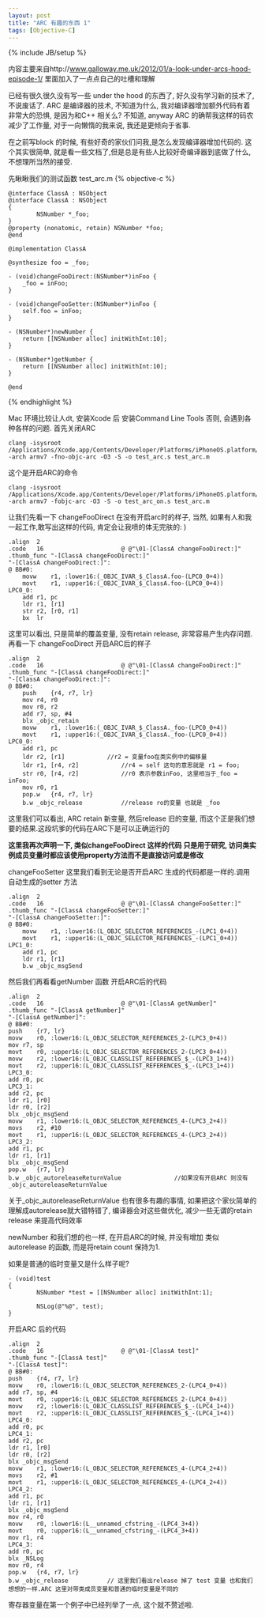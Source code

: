 ```yaml
---
layout: post
title: "ARC 有趣的东西 1"
tags: [Objective-C]
---
```

{% include JB/setup %}

内容主要来自http://www.galloway.me.uk/2012/01/a-look-under-arcs-hood-episode-1/ 里面加入了一点点自己的吐槽和理解

已经有很久很久没有写一些 under the hood 的东西了, 好久没有学习新的技术了, 不说废话了. 
ARC 是编译器的技术, 不知道为什么, 我对编译器增加额外代码有着非常大的恐惧, 是因为和C++ 相关么? 不知道, anyway ARC 的确帮我这样的码农减少了工作量, 对于一向懒惰的我来说, 我还是更倾向于省事.

在之前写block 的时候, 有些好奇的家伙们问我,是怎么发现编译器增加代码的. 这个其实很简单, 就是看一些文档了,但是总是有些人比较好奇编译器到底做了什么,不想理所当然的接受.

先瞅瞅我们的测试函数 test_arc.m
{% objective-c %}

	@interface ClassA : NSObject
	@interface ClassA : NSObject
	{
    		NSNumber *_foo;
	}
	@property (nonatomic, retain) NSNumber *foo;
	@end

	@implementation ClassA

	@synthesize foo = _foo;

	- (void)changeFooDirect:(NSNumber*)inFoo {
	    _foo = inFoo;
	}

	- (void)changeFooSetter:(NSNumber*)inFoo {
	    self.foo = inFoo;
	}

	- (NSNumber*)newNumber {
	    return [[NSNumber alloc] initWithInt:10];
	}

	- (NSNumber*)getNumber {
	    return [[NSNumber alloc] initWithInt:10];
	}

	@end

{% endhighlight %}

Mac 环境比较让人dt, 安装Xcode 后 安装Command Line Tools 否则, 会遇到各种各样的问题. 首先关闭ARC

	clang -isysroot /Applications/Xcode.app/Contents/Developer/Platforms/iPhoneOS.platform/Developer/SDKs/iPhoneOS6.1.sdk/ -arch armv7 -fno-objc-arc -O3 -S -o test_arc.s test_arc.m

这个是开启ARC的命令

	clang -isysroot /Applications/Xcode.app/Contents/Developer/Platforms/iPhoneOS.platform/Developer/SDKs/iPhoneOS6.1.sdk/ -arch armv7 -fobjc-arc -O3 -S -o test_arc_on.s test_arc.m

让我们先看一下 changeFooDirect 在没有开启arc时的样子, 当然, 如果有人和我一起工作,敢写出这样的代码, 肯定会让我喷的体无完肤的: )

	.align	2
	.code	16                      @ @"\01-[ClassA changeFooDirect:]"
	.thumb_func	"-[ClassA changeFooDirect:]"
	"-[ClassA changeFooDirect:]":
	@ BB#0:
		movw	r1, :lower16:(_OBJC_IVAR_$_ClassA.foo-(LPC0_0+4))
		movt	r1, :upper16:(_OBJC_IVAR_$_ClassA.foo-(LPC0_0+4))
	LPC0_0:
		add	r1, pc
		ldr	r1, [r1]
		str	r2, [r0, r1]
		bx	lr

这里可以看出, 只是简单的覆盖变量, 没有retain release, 非常容易产生内存问题.
再看一下 changeFooDirect 开启ARC后的样子

	.align	2
	.code	16                      @ @"\01-[ClassA changeFooDirect:]"
	.thumb_func	"-[ClassA changeFooDirect:]"
	"-[ClassA changeFooDirect:]":
	@ BB#0:
		push	{r4, r7, lr}
		mov	r4, r0							
		mov	r0, r2
		add	r7, sp, #4
		blx	_objc_retain
		movw	r1, :lower16:(_OBJC_IVAR_$_ClassA._foo-(LPC0_0+4))
		movt	r1, :upper16:(_OBJC_IVAR_$_ClassA._foo-(LPC0_0+4))
	LPC0_0:
		add	r1, pc							
		ldr	r2, [r1]			//r2 = 变量foo在类实例中的偏移量
		ldr	r1, [r4, r2]			//r4 = self 这句的意思就是 r1 = foo;
		str	r0, [r4, r2]			//r0 表示参数inFoo, 这里相当于_foo = inFoo;
		mov	r0, r1				
		pop.w	{r4, r7, lr}			
		b.w	_objc_release			//release ro的变量 也就是 _foo


这里我们可以看出, ARC retain 新变量, 然后release 旧的变量, 而这个正是我们想要的结果.这段坑爹的代码在ARC下是可以正确运行的

**这里我再次声明一下, 类似changeFooDirect 这样的代码 只是用于研究, 访问类实例成员变量时都应该使用property方法而不是直接访问或是修改**

changeFooSetter 这里我们看到无论是否开启ARC 生成的代码都是一样的.调用自动生成的setter 方法

	.align	2
	.code	16                      @ @"\01-[ClassA changeFooSetter:]"
	.thumb_func	"-[ClassA changeFooSetter:]"
	"-[ClassA changeFooSetter:]":
	@ BB#0:
		movw	r1, :lower16:(L_OBJC_SELECTOR_REFERENCES_-(LPC1_0+4))
		movt	r1, :upper16:(L_OBJC_SELECTOR_REFERENCES_-(LPC1_0+4))
	LPC1_0:
		add	r1, pc
		ldr	r1, [r1]
		b.w	_objc_msgSend

然后我们再看看getNumber 函数 开启ARC后的代码

	.align	2
	.code	16                      @ @"\01-[ClassA getNumber]"
	.thumb_func	"-[ClassA getNumber]"
	"-[ClassA getNumber]":
	@ BB#0:
	push	{r7, lr}
	movw	r0, :lower16:(L_OBJC_SELECTOR_REFERENCES_2-(LPC3_0+4))
	mov	r7, sp
	movt	r0, :upper16:(L_OBJC_SELECTOR_REFERENCES_2-(LPC3_0+4))
	movw	r2, :lower16:(L_OBJC_CLASSLIST_REFERENCES_$_-(LPC3_1+4))
	movt	r2, :upper16:(L_OBJC_CLASSLIST_REFERENCES_$_-(LPC3_1+4))
	LPC3_0:
	add	r0, pc
	LPC3_1:
	add	r2, pc
	ldr	r1, [r0]
	ldr	r0, [r2]
	blx	_objc_msgSend
	movw	r1, :lower16:(L_OBJC_SELECTOR_REFERENCES_4-(LPC3_2+4))
	movs	r2, #10
	movt	r1, :upper16:(L_OBJC_SELECTOR_REFERENCES_4-(LPC3_2+4))
	LPC3_2:
	add	r1, pc
	ldr	r1, [r1]
	blx	_objc_msgSend
	pop.w	{r7, lr}
	b.w	_objc_autoreleaseReturnValue               //如果没有开启ARC 则没有 _objc_autoreleaseReturnValue

关于_objc_autoreleaseReturnValue 也有很多有趣的事情, 如果把这个家伙简单的理解成autorelease就大错特错了, 编译器会对这些做优化, 减少一些无谓的retain release 来提高代码效率

newNumber 和我们想的也一样, 在开启ARC的时候, 并没有增加 类似autorelease 的函数, 而是将retain count 保持为1.

如果是普通的临时变量又是什么样子呢?

	- (void)test
	{
    		NSNumber *test = [[NSNumber alloc] initWithInt:1];
    
    		NSLog(@"%@", test);
	}

开启ARC 后的代码

	.align	2
	.code	16                      @ @"\01-[ClassA test]"
	.thumb_func	"-[ClassA test]"
	"-[ClassA test]":
	@ BB#0:
	push	{r4, r7, lr}
	movw	r0, :lower16:(L_OBJC_SELECTOR_REFERENCES_2-(LPC4_0+4))
	add	r7, sp, #4
	movt	r0, :upper16:(L_OBJC_SELECTOR_REFERENCES_2-(LPC4_0+4))
	movw	r2, :lower16:(L_OBJC_CLASSLIST_REFERENCES_$_-(LPC4_1+4))
	movt	r2, :upper16:(L_OBJC_CLASSLIST_REFERENCES_$_-(LPC4_1+4))
	LPC4_0:
	add	r0, pc
	LPC4_1:
	add	r2, pc
	ldr	r1, [r0]
	ldr	r0, [r2]
	blx	_objc_msgSend
	movw	r1, :lower16:(L_OBJC_SELECTOR_REFERENCES_4-(LPC4_2+4))
	movs	r2, #1
	movt	r1, :upper16:(L_OBJC_SELECTOR_REFERENCES_4-(LPC4_2+4))
	LPC4_2:
	add	r1, pc
	ldr	r1, [r1]
	blx	_objc_msgSend
	mov	r4, r0
	movw	r0, :lower16:(L__unnamed_cfstring_-(LPC4_3+4))
	movt	r0, :upper16:(L__unnamed_cfstring_-(LPC4_3+4))
	mov	r1, r4
	LPC4_3:
	add	r0, pc
	blx	_NSLog
	mov	r0, r4
	pop.w	{r4, r7, lr}
	b.w	_objc_release			// 这里我们看出release 掉了 test 变量 也和我们想想的一样.ARC 这里对带类成员变量和普通的临时变量是不同的

寄存器变量在第一个例子中已经列举了一点, 这个就不赘述啦.
